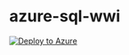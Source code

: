 # azure-sql-wwi

[![Deploy to Azure](https://aka.ms/deploytoazurebutton)](https://portal.azure.com/#create/Microsoft.Template/uri/https%3A%2F%2Fraw.githubusercontent.com%2Fbramplouvier%2Fazure-sql-wwi%2Fmain%2Finfra%2Ftemplate.json)
